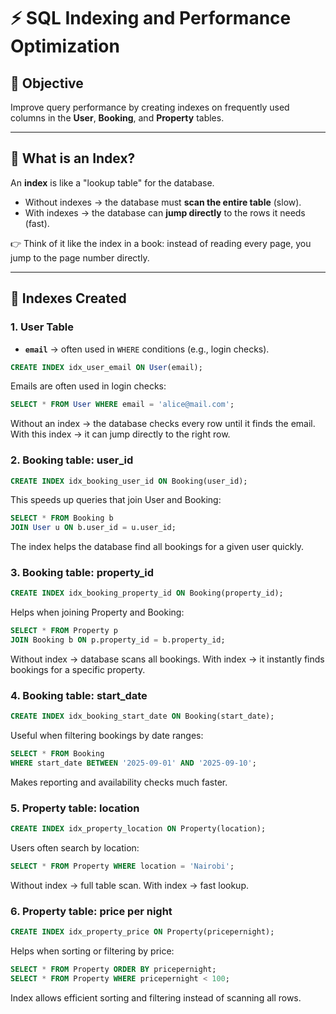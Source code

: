 # ⚡ SQL Indexing and Performance Optimization

## 📌 Objective
Improve query performance by creating indexes on frequently used columns in the **User**, **Booking**, and **Property** tables.

---

## 🔹 What is an Index?
An **index** is like a "lookup table" for the database.  
- Without indexes → the database must **scan the entire table** (slow).  
- With indexes → the database can **jump directly** to the rows it needs (fast).  

👉 Think of it like the index in a book: instead of reading every page, you jump to the page number directly.

---

## 🔹 Indexes Created

### 1. User Table
- **`email`** → often used in `WHERE` conditions (e.g., login checks).  
```sql
CREATE INDEX idx_user_email ON User(email);
```
Emails are often used in login checks:
```sql
SELECT * FROM User WHERE email = 'alice@mail.com';
```
Without an index → the database checks every row until it finds the email.
With this index → it can jump directly to the right row.


### 2. Booking table: user_id
```sql
CREATE INDEX idx_booking_user_id ON Booking(user_id);
```
This speeds up queries that join User and Booking:
```sql
SELECT * FROM Booking b 
JOIN User u ON b.user_id = u.user_id;
```
The index helps the database find all bookings for a given user quickly.


### 3. Booking table: property_id
```sql
CREATE INDEX idx_booking_property_id ON Booking(property_id);
```
Helps when joining Property and Booking:
```sql
SELECT * FROM Property p
JOIN Booking b ON p.property_id = b.property_id;
```
Without index → database scans all bookings.
With index → it instantly finds bookings for a specific property.


### 4. Booking table: start_date
```sql
CREATE INDEX idx_booking_start_date ON Booking(start_date);
```
Useful when filtering bookings by date ranges:
```sql
SELECT * FROM Booking 
WHERE start_date BETWEEN '2025-09-01' AND '2025-09-10';
```
Makes reporting and availability checks much faster.


### 5. Property table: location
```sql
CREATE INDEX idx_property_location ON Property(location);
```
Users often search by location:
```sql
SELECT * FROM Property WHERE location = 'Nairobi';
```
Without index → full table scan.
With index → fast lookup.


### 6. Property table: price per night
```sql
CREATE INDEX idx_property_price ON Property(pricepernight);
```
Helps when sorting or filtering by price:
```sql
SELECT * FROM Property ORDER BY pricepernight;
SELECT * FROM Property WHERE pricepernight < 100;
```
Index allows efficient sorting and filtering instead of scanning all rows.